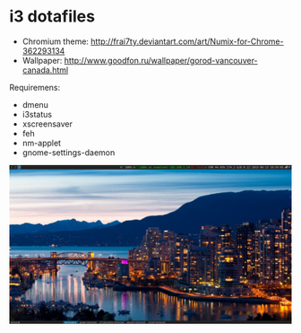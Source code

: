 # i3 dotafiles

- Chromium theme: http://frai7ty.deviantart.com/art/Numix-for-Chrome-362293134
- Wallpaper: http://www.goodfon.ru/wallpaper/gorod-vancouver-canada.html

Requiremens:
- dmenu
- i3status
- xscreensaver
- feh
- nm-applet
- gnome-settings-daemon

![Screenshot](https://github.com/stee1rat/dotfiles/blob/master/screenshot.png)
